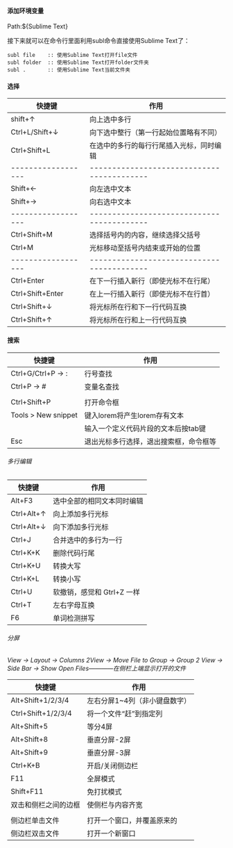#### 添加环境变量
Path:${Sublime Text}

接下来就可以在命令行里面利用subl命令直接使用Sublime Text了：

```
subl file    :: 使用Sublime Text打开file文件
subl folder  :: 使用Sublime Text打开folder文件夹
subl .       :: 使用Sublime Text当前文件夹
```

#### 选择

|      快捷键      |                   作用                   |
|------------------|------------------------------------------|
| shift+↑          | 向上选中多行                             |
| Ctrl+L/Shift+↓   | 向下选中整行（第一行起始位置略有不同）   |
| Ctrl+Shift+L     | 在选中的多行的每行行尾插入光标，同时编辑 |
|------------------|------------------------------------------|
| Shift+←          | 向左选中文本                             |
| Shift+→          | 向右选中文本                             |
|------------------|------------------------------------------|
| Ctrl+Shift+M     | 选择括号内的内容，继续选择父括号         |
| Ctrl+M           | 光标移动至括号内结束或开始的位置         |
|------------------|------------------------------------------|
| Ctrl+Enter       | 在下一行插入新行（即使光标不在行尾）     |
| Ctrl+Shift+Enter | 在上一行插入新行（即使光标不在行首）     |
| Ctrl+Shift+↓     | 将光标所在行和下一行代码互换             |
| Ctrl+Shift+↑     | 将光标所在行和上一行代码互换             |

#### 搜索
|       快捷键        |                  作用                  |
|---------------------|----------------------------------------|
| Ctrl+G/Ctrl+P -> :  | 行号查找                               |
| Ctrl+P -> #         | 变量名查找                             |
|                     |                                        |
| Ctrl+Shift+P        | 打开命令框                             |
| Tools > New snippet | 键入lorem将产生lorem存有文本           |
|                     | 输入一个定义代码片段的文本后按tab键    |
| Esc                 | 退出光标多行选择，退出搜索框，命令框等 |

###### 多行编辑
|   快捷键   |            作用            |
|------------|----------------------------|
| Alt+F3     | 选中全部的相同文本同时编辑 |
| Ctrl+Alt+↑ | 向上添加多行光标           |
| Ctrl+Alt+↓ | 向下添加多行光标           |
| Ctrl+J     | 合并选中的多行为一行       |
| Ctrl+K+K   | 删除代码行尾               |
| Ctrl+K+U   | 转换大写                   |
| Ctrl+K+L   | 转换小写                   |
| Ctrl+U     | 软撤销，感觉和 Gtrl+Z 一样 |
| Ctrl+T     | 左右字母互换               |
| F6         | 单词检测拼写               |

###### 分屏
*View -> Layout -> Columns 2View -> Move File to Group -> Group 2*
*View → Side Bar → Show Open Files————在侧栏上端显示打开的文件*

|        快捷键        |              作用             |
|----------------------|-------------------------------|
| Alt+Shift+1/2/3/4    | 左右分屏1~4列（非小键盘数字） |
| Ctrl+Shift+1/2/3/4   | 将一个文件“赶”到指定列        |
| Alt+Shift+5          | 等分4屏                       |
| Alt+Shift+8          | 垂直分屏-2屏                  |
| Alt+Shift+9          | 垂直分屏-3屏                  |
| Ctrl+K+B             | 开启/关闭侧边栏               |
| F11                  | 全屏模式                      |
| Shift+F11            | 免打扰模式                    |
| 双击和侧栏之间的边框 | 使侧栏与内容齐宽              |
|                      |                               |
| 侧边栏单击文件       | 打开一个窗口，并覆盖原来的    |
| 侧边栏双击文件       | 打开一个新窗口                |